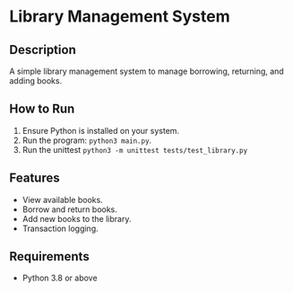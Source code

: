 # Library Management System

## Description
A simple library management system to manage borrowing, returning, and adding books.

## How to Run
1. Ensure Python is installed on your system.
2. Run the program: `python3 main.py`.
3. Run the unittest `python3 -m unittest tests/test_library.py`

## Features
- View available books.
- Borrow and return books.
- Add new books to the library.
- Transaction logging.

## Requirements
- Python 3.8 or above
